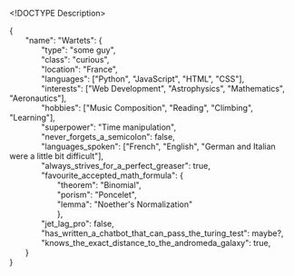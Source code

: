 \<!DOCTYPE Description>
<p>{
<br>&emsp;&emsp;"name": "Wartets": {
<br>&emsp;&emsp;&emsp;&emsp;"type": "some guy",
<br>&emsp;&emsp;&emsp;&emsp;"class": "curious",
<br>&emsp;&emsp;&emsp;&emsp;"location": "France",
<br>&emsp;&emsp;&emsp;&emsp;"languages": ["Python", "JavaScript", "HTML", "CSS"],
<br>&emsp;&emsp;&emsp;&emsp;"interests": ["Web Development", "Astrophysics", "Mathematics", "Aeronautics"],
<br>&emsp;&emsp;&emsp;&emsp;"hobbies": ["Music Composition", "Reading", "Climbing", "Learning"],
<br>&emsp;&emsp;&emsp;&emsp;"superpower": "Time manipulation",
<br>&emsp;&emsp;&emsp;&emsp;"never_forgets_a_semicolon": false,
<br>&emsp;&emsp;&emsp;&emsp;"languages_spoken": ["French", "English", "German and Italian were a little bit difficult"],
<br>&emsp;&emsp;&emsp;&emsp;"always_strives_for_a_perfect_greaser": true,
<br>&emsp;&emsp;&emsp;&emsp;"favourite_accepted_math_formula": {
<br>&emsp;&emsp;&emsp;&emsp;&emsp;&emsp;"theorem": "Binomial",
<br>&emsp;&emsp;&emsp;&emsp;&emsp;&emsp;"porism": "Poncelet",
<br>&emsp;&emsp;&emsp;&emsp;&emsp;&emsp;"lemma": "Noether's Normalization"
<br>&emsp;&emsp;&emsp;&emsp;&emsp;&emsp;},
<br>&emsp;&emsp;&emsp;&emsp;"jet_lag_pro": false,
<br>&emsp;&emsp;&emsp;&emsp;"has_written_a_chatbot_that_can_pass_the_turing_test": maybe?,
<br>&emsp;&emsp;&emsp;&emsp;"knows_the_exact_distance_to_the_andromeda_galaxy": true,
<br>&emsp;&emsp;}
<br>}</p>
